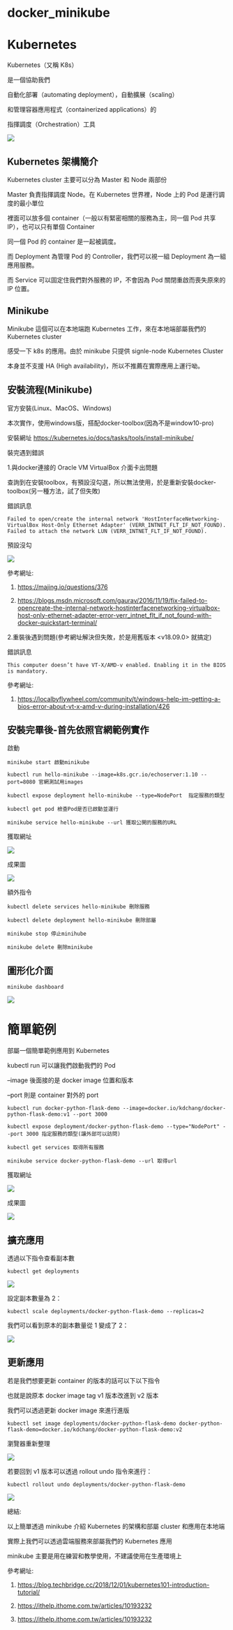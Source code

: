 # docker_minikube

# Kubernetes

Kubernetes（又稱 K8s）

是一個協助我們

自動化部署（automating deployment），自動擴展（scaling）

和管理容器應用程式（containerized applications）的

指揮調度（Orchestration）工具

![](https://github.com/a121514191/docker_minikube/blob/master/kubernetes-architecture.jpg)

## Kubernetes 架構簡介

Kubernetes cluster 主要可以分為 Master 和 Node 兩部份

Master 負責指揮調度 Node。在 Kubernetes 世界裡，Node 上的 Pod 是運行調度的最小單位

裡面可以放多個 container（一般以有緊密相關的服務為主，同一個 Pod 共享 IP），也可以只有單個 Container

同一個 Pod 的 container 是一起被調度。

而 Deployment 為管理 Pod 的 Controller，我們可以視一組 Deployment 為一組應用服務。

而 Service 可以固定住我們對外服務的 IP，不會因為 Pod 關閉重啟而喪失原來的 IP 位置。

## Minikube

Minikube 這個可以在本地端跑 Kubernetes 工作，來在本地端部屬我們的 Kubernetes cluster

感受一下 k8s 的應用。由於 minikube 只提供 signle-node Kubernetes Cluster

本身並不支援 HA (High availability)，所以不推薦在實際應用上運行呦。

## 安裝流程(Minikube)

官方安裝(Linux、MacOS、Windows)

本次實作，使用windows版，搭配docker-toolbox(因為不是window10-pro)

安裝網址 https://kubernetes.io/docs/tasks/tools/install-minikube/

裝完遇到錯誤

1.與docker連接的 Oracle VM VirtualBox 介面卡出問題

查詢到在安裝toolbox，有預設沒勾選，所以無法使用，於是重新安裝docker-toolbox(另一種方法，試了但失敗)

錯誤訊息
```
Failed to open/create the internal network 'HostInterfaceNetworking-VirtualBox Host-Only Ethernet Adapter' (VERR_INTNET_FLT_IF_NOT_FOUND).
Failed to attach the network LUN (VERR_INTNET_FLT_IF_NOT_FOUND).
```

預設沒勾

![](https://github.com/a121514191/docker_minikube/blob/master/Reason11-300x232.png)

參考網址:

1. https://majing.io/questions/376

2. https://blogs.msdn.microsoft.com/gaurav/2016/11/19/fix-failed-to-opencreate-the-internal-network-hostinterfacenetworking-virtualbox-host-only-ethernet-adapter-error-verr_intnet_flt_if_not_found-with-docker-quickstart-terminal/

2.重裝後遇到問題(參考網址解決但失敗，於是用舊版本 <v18.09.0> 就搞定)

錯誤訊息

```
This computer doesn’t have VT-X/AMD-v enabled. Enabling it in the BIOS is mandatory.
```

參考網址:
1. https://localbyflywheel.com/community/t/windows-help-im-getting-a-bios-error-about-vt-x-amd-v-during-installation/426

## 安裝完畢後-首先依照官網範例實作

啟動

```
minikube start 啟動minikube

kubectl run hello-minikube --image=k8s.gcr.io/echoserver:1.10 --port=8080 官網測試用images

kubectl expose deployment hello-minikube --type=NodePort  指定服務的類型

kubectl get pod 檢查Pod是否已啟動並運行

minikube service hello-minikube --url 獲取公開的服務的URL
```

獲取網址

![](https://github.com/a121514191/docker_minikube/blob/master/uri.PNG)

成果圖

![](https://github.com/a121514191/docker_minikube/blob/master/result.PNG)

額外指令

```
kubectl delete services hello-minikube 刪除服務

kubectl delete deployment hello-minikube 刪除部屬

minikube stop 停止minihube

minikube delete 刪除minikube
```

## 圖形化介面

```
minikube dashboard 
```
![](https://github.com/a121514191/docker_minikube/blob/master/dashboard.PNG)

# 簡單範例

部屬一個簡單範例應用到 Kubernetes

kubectl run 可以讓我們啟動我們的 Pod

–image 後面接的是 docker image 位置和版本

–port 則是 container 對外的 port

```
kubectl run docker-python-flask-demo --image=docker.io/kdchang/docker-python-flask-demo:v1 --port 3000 

kubectl expose deployment/docker-python-flask-demo --type="NodePort" --port 3000 指定服務的類型(讓外部可以訪問)

kubectl get services 取得所有服務

minikube service docker-python-flask-demo --url 取得url
```

獲取網址

![](https://github.com/a121514191/docker_minikube/blob/master/python-url.PNG)

成果圖

![](https://github.com/a121514191/docker_minikube/blob/master/python-result.PNG)

## 擴充應用

透過以下指令查看副本數

```
kubectl get deployments
```
![](https://github.com/a121514191/docker_minikube/blob/master/deployments.PNG)

設定副本數量為 2：

```
kubectl scale deployments/docker-python-flask-demo --replicas=2
```

我們可以看到原本的副本數量從 1 變成了 2：

![](https://github.com/a121514191/docker_minikube/blob/master/deployments-2.PNG)

## 更新應用

若是我們想要更新 container 的版本的話可以下以下指令

也就是說原本 docker image tag v1 版本改進到 v2 版本

我們可以透過更新 docker image 來進行進版

```
kubectl set image deployments/docker-python-flask-demo docker-python-flask-demo=docker.io/kdchang/docker-python-flask-demo:v2
```

瀏覽器重新整理

![](https://github.com/a121514191/docker_minikube/blob/master/python-result2.PNG)

若要回到 v1 版本可以透過 rollout undo 指令來進行：

```
kubectl rollout undo deployments/docker-python-flask-demo
```
![](https://github.com/a121514191/docker_minikube/blob/master/python-result.PNG)

總結:

以上簡單透過 minikube 介紹 Kubernetes 的架構和部屬 cluster 和應用在本地端

實際上我們可以透過雲端服務來部屬我們的 Kubernetes 應用

minikube 主要是用在練習和教學使用，不建議使用在生產環境上

參考網址:

1. https://blog.techbridge.cc/2018/12/01/kubernetes101-introduction-tutorial/

2. https://ithelp.ithome.com.tw/articles/10193232

3. https://ithelp.ithome.com.tw/articles/10193232
